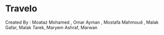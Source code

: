 # Travelo 
Created By : Moataz Mohamed ,
Omar Ayman ,
Mostafa Mahmoud ,
Malak Gafar,
Malak Tarek,
Maryem Ashraf,
Marwan
